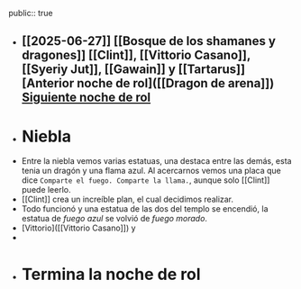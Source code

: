 public:: true

- [[2025-06-27]]
  [[Bosque de los shamanes y dragones]]
  [[Clint]], [[Vittorio Casano]], [[Syeriy Jut]], [[Gawain]] y [[Tartarus]] 
  [Anterior noche de rol]([[Dragon de arena]])
  [Siguiente noche de rol]([[]])
  ---
- # Niebla
- Entre la niebla vemos varias estatuas, una destaca entre las demás, esta tenia un dragón y una flama azul. Al acercarnos vemos una placa que dice `Comparte el fuego. Comparte la llama.`, aunque solo [[Clint]] puede leerlo.
- [[Clint]] crea un increíble plan, el cual decidimos realizar.
- Todo funcionó y una estatua de las dos del templo se encendió, la estatua de *fuego azul* se volvió de *fuego morado*.
- [Vittorio]([[Vittorio Casano]]) y
-
- # Termina la noche de rol